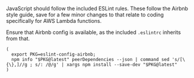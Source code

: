 JavaScript should follow the included ESLint rules. These follow the Airbnb
style guide, save for a few minor changes to that relate to coding specifically
for AWS Lambda functions.

Ensure that Airbnb config is available, as the included `.eslintrc` inherits
from that.

```
(
  export PKG=eslint-config-airbnb;
  npm info "$PKG@latest" peerDependencies --json | command sed 's/[\{\},]//g ; s/: /@/g' | xargs npm install --save-dev "$PKG@latest"
)
```
